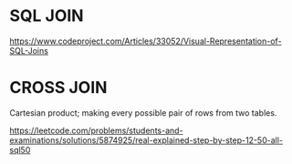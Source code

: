 # SQL JOIN

https://www.codeproject.com/Articles/33052/Visual-Representation-of-SQL-Joins

# CROSS JOIN

Cartesian product; making every possible pair of rows from two tables.

https://leetcode.com/problems/students-and-examinations/solutions/5874925/real-explained-step-by-step-12-50-all-sql50


